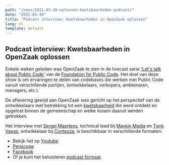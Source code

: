 ```yaml
---
path: "/news/2021-03-30-oplossen-kwetsbaarheden-podcast/"
date: "2021-03-30"
title: "Podcast interview: Kwetsbaarheden in OpenZaak oplossen"
lang: nl
template: default
---
```


## Podcast interview: Kwetsbaarheden in OpenZaak oplossen

Enkele weken geleden was OpenZaak te zien in de livecast serie ['Let's talk about Public Code'](https://podcast.publiccode.net/) van de [Foundation for Public Code](https://publiccode.net). Het doel van deze show is om ervaringen te delen van codebases die werken met Public Code vanuit verschillende partijen, (ontwikkelaars, verkopers, ambtenaren, managers, etc.).

De aflevering gewijd aan OpenZaak was gericht op het perspectief van de ontwikkelaars met betrekking tot een [kwetsbaarheid](https://github.com/publiccodenet/projects/issues/20) die werd ontdekt en opgelost binnen de gemeenschap en welke lessen daaruit werden getrokken.

Het interview met [Sergei Maertens](https://github.com/sergei-maertens), technical lead bij [Maykin Media](https://github.com/maykinmedia) en [Tjerk Vaags](https://github.com/TjerkVaags), ontwikkelaar bij [Contezza](https://contezza.nl/), is beschikbaar in verschillende formaten:

- Bekijk het op [Youtube](https://www.youtube.com/watch?v=1xojrumKgfA)
- [Periscope](https://www.pscp.tv/w/1gqxvoRWjgwKB)
- [Facebook](https://www.facebook.com/publiccodenet/videos/321846445885858/)
- Of je kunt het beluisteren [podcast formaat](https://podcast.publiccode.net/e/3-sergei-maertens-and-tjerk-vaags-openzaak/).
